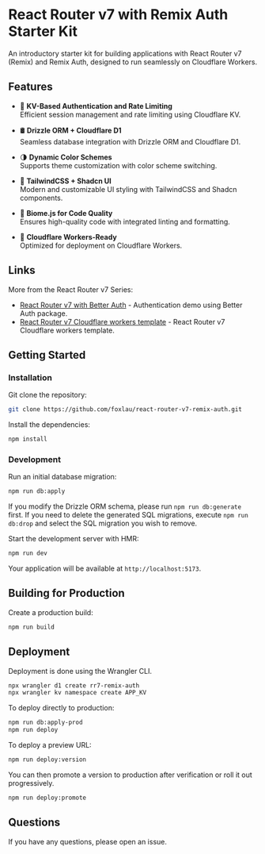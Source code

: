 # React Router v7 with Remix Auth Starter Kit

An introductory starter kit for building applications with React Router v7 (Remix) and Remix Auth, designed to run seamlessly on Cloudflare Workers.

## Features

- 🔑 **KV-Based Authentication and Rate Limiting**  
  Efficient session management and rate limiting using Cloudflare KV.

- 🛢️ **Drizzle ORM + Cloudflare D1**  
  Seamless database integration with Drizzle ORM and Cloudflare D1.

- 🌗 **Dynamic Color Schemes**  
  Supports theme customization with color scheme switching.

- 🎨 **TailwindCSS + Shadcn UI**  
  Modern and customizable UI styling with TailwindCSS and Shadcn components.

- 🧪 **Biome.js for Code Quality**  
  Ensures high-quality code with integrated linting and formatting.

- 🚀 **Cloudflare Workers-Ready**  
  Optimized for deployment on Cloudflare Workers.


## Links

More from the React Router v7 Series:
- [React Router v7 with Better Auth](https://github.com/foxlau/react-router-v7-better-auth) - Authentication demo using Better Auth package.
- [React Router v7 Cloudflare workers template](https://github.com/foxlau/react-router-v7-cloudflare-workers) - React Router v7 Cloudflare workers template.

## Getting Started

### Installation

Git clone the repository:

```bash
git clone https://github.com/foxlau/react-router-v7-remix-auth.git
```

Install the dependencies:

```bash
npm install
```

### Development

Run an initial database migration:

```bash
npm run db:apply
```

If you modify the Drizzle ORM schema, please run `npm run db:generate` first. If you need to delete the generated SQL migrations, execute `npm run db:drop` and select the SQL migration you wish to remove.

Start the development server with HMR:

```bash
npm run dev
```

Your application will be available at `http://localhost:5173`.

## Building for Production

Create a production build:

```bash
npm run build
```

## Deployment

Deployment is done using the Wrangler CLI.

```bash
npx wrangler d1 create rr7-remix-auth
npx wrangler kv namespace create APP_KV
```

To deploy directly to production:

```sh
npm run db:apply-prod
npm run deploy
```

To deploy a preview URL:

```sh
npm run deploy:version
```

You can then promote a version to production after verification or roll it out progressively.

```sh
npm run deploy:promote
```

## Questions

If you have any questions, please open an issue.
